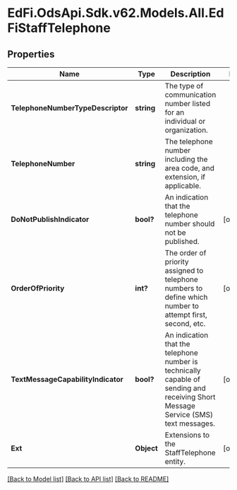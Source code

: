 # EdFi.OdsApi.Sdk.v62.Models.All.EdFiStaffTelephone

## Properties

Name | Type | Description | Notes
------------ | ------------- | ------------- | -------------
**TelephoneNumberTypeDescriptor** | **string** | The type of communication number listed for an individual or organization. | 
**TelephoneNumber** | **string** | The telephone number including the area code, and extension, if applicable. | 
**DoNotPublishIndicator** | **bool?** | An indication that the telephone number should not be published. | [optional] 
**OrderOfPriority** | **int?** | The order of priority assigned to telephone numbers to define which number to attempt first, second, etc. | [optional] 
**TextMessageCapabilityIndicator** | **bool?** | An indication that the telephone number is technically capable of sending and receiving Short Message Service (SMS) text messages. | [optional] 
**Ext** | **Object** | Extensions to the StaffTelephone entity. | [optional] 

[[Back to Model list]](../README.md#documentation-for-models) [[Back to API list]](../README.md#documentation-for-api-endpoints) [[Back to README]](../README.md)

